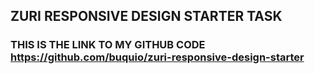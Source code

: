 ## ZURI RESPONSIVE DESIGN STARTER TASK

### THIS IS THE LINK TO MY GITHUB CODE https://github.com/buquio/zuri-responsive-design-starter
